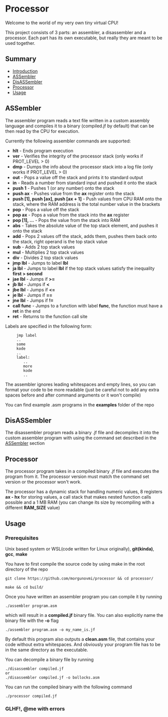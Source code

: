 # Processor

Welcome to the world of my very own tiny virtual CPU!

This project consists of 3 parts: an assembler, a disassembler and a processor.
Each part has its own executable, but really they are meant to be used together.

## Summary

* [Introduction](#introduction)
* [ASSembler](#assembler)
* [DisASSembler](#disassembler)
* [Processor](#processor)
* [Usage](#usage)

## ASSembler
The assembler program reads a text file written in a custom assembly language
and compiles it to a binary (compiled.jf by default) that can be then read by the CPU for execution.
  
Currently the following assembler commands are supported:
- __hlt__ - Ends program execution
- __ver__ - Verifies the integrity of the processor stack (only works if PROT_LEVEL > 0)
- __dmp__ - Dumps the info about the processor stack into a log file (only works if PROT_LEVEL > 0)
- __out__ - Pops a value off the stack and prints it to standard output
- __in__ - Reads a number from standard input and pushed it onto the stack
- __push 1__ - Pushes 1 (or any number) onto the stack
- __push ax__ - Pushes value from the __ax__ register onto the stack
- __push [1], push [ax], push [ax + 1]__ - Push values from CPU RAM onto the stack, where the RAM address is the total number value in the brackets
- __pop__ - Pops a value off the stack
- __pop ax__ - Pops a value from the stack into the __ax__ register
- __pop [1], ...__ - Pops the value from the stack into RAM
- __abs__ - Takes the absolute value of the top stack element, and pushes it onto the stack
- __add__ - Pops 2 values off the stack, adds them, pushes them back onto the stack, right operand is the top stack value
- __sub__ - Adds 2 top stack values
- __mul__ - Multiplies 2 top stack values
- __div__ - Divides 2 top stack values
- __jmp lbl__ - Jumps to label __lbl__
- __ja lbl__  - Jumps to label __lbl__ if the top stack values satisfy the inequality __first > second__
- __jae lbl__ - Jumps if __>=__
- __jb lbl__ - Jumps if __<__
- __jbe lbl__ - Jumps if __<=__
- __je lbl__ - Jumps if __==__
- __jne lbl__ - Jumps if __!=__
- __call func__ - Jumps to a function with label __func__, the function must have a __ret__ in the end
- __ret__ - Returns to the function call site

Labels are specified in the following form:
```
     jmp label
     ..
     some
     kode
     ..
     label:
        ..
        more
        kode
        ..  
```
          
The assembler ignores leading whitespaces and empty lines, so you can format your code to be more readable (just be careful not to add any extra spaces before and after command arguments or it won't compile)

You can find example .asm programs in the __examples__ folder of the repo

## DisASSembler 
The disassembler program reads a binary .jf file and decompiles it into the custom assembler program with using the command set described in the [ASSembler](#assembler) section
## Processor
The processor program takes in a compiled binary .jf file and executes the program from it. The processor version must match the command set version or the processor won't work.  

The processor has a dynamic stack for handling numeric values, 8 registers __ax - hx__ for storing values, a call stack that makes nested function calls possible and a 1 MB RAM (you can change its size by recompiling with a different __RAM_SIZE__ value)
## Usage
### Prerequisites
Unix based system or WSL(code written for Linux originally), __git(kinda)__, __gcc__, __make__  

You have to first compile the source code by using make in the root directory of the repo
```
git clone https://github.com/morgunovmi/processor && cd processor/

make && cd build/
```


Once you have written an assembler program you can compile it by running
```
./assembler program.asm
```
which will result in a __compiled.jf__ binary file. You can also explicitly name the binary file with the __-o__ flag
```
./assembler program.asm -o my_name_is.jf
```
By default this program also outputs a __clean.asm__ file, that contains your code without extra whitespaces. And obviously your program file has to be in the same directory as the executable.  

You can decompile a binary file by running
```
./disassembler compiled.jf
or
./disassembler compiled.jf -o bollocks.asm
```
You can run the compiled binary with the following command
```
./processor compiled.jf
```
### GLHF!, @me with errors

